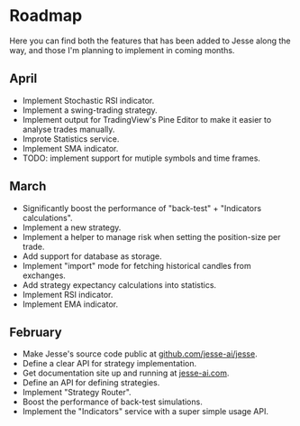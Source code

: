 # Roadmap

Here you can find both the features that has been added to Jesse along the way, and those I'm planning to implement in coming months.

## April

-   Implement Stochastic RSI indicator.
-   Implement a swing-trading strategy.
-   Implement output for TradingView's Pine Editor to make it easier to analyse trades manually.
-   Improte Statistics service.
-   Implement SMA indicator.
-   TODO: implement support for mutiple symbols and time frames.

## March

-   Significantly boost the performance of "back-test" + "Indicators calculations".
-   Implement a new strategy.
-   Implement a helper to manage risk when setting the position-size per trade.
-   Add support for database as storage.
-   Implement "import" mode for fetching historical candles from exchanges.
-   Add strategy expectancy calculations into statistics.
-   Implement RSI indicator.
-   Implement EMA indicator.

## February

-   Make Jesse's source code public at [github.com/jesse-ai/jesse](https://github.com/jesse-ai/jesse).
-   Define a clear API for strategy implementation.
-   Get documentation site up and running at [jesse-ai.com](https://jesse-ai.com).
-   Define an API for defining strategies.
-   Implement "Strategy Router".
-   Boost the performance of back-test simulations.
-   Implement the "Indicators" service with a super simple usage API.
